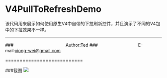 V4PullToRefreshDemo
===================
该代码用来展示如何使用原生V4中自带的下拉刷新控件，并且演示了不同的V4包中的下拉效果不一样。

****
###　　　　　　　　　　　　Author:Ted
###　　　　　　　　　 E-mail:xiong-wei@gmail.com

===========================


###截图
![](https://github.com/xiongwei-git/V4PullToRefreshDemo/blob/master/screenshots/high_v4.gif)

